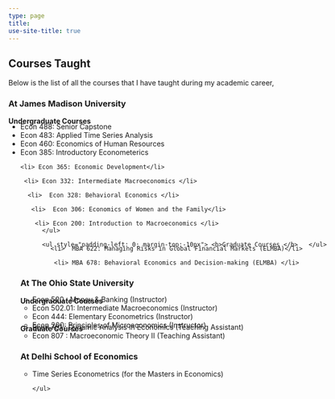 ```yaml
---
type: page
title:
use-site-title: true
---
```


<style>

.content {width: 940px }


/* Smartphones (portrait and landscape) ----------- */
@media only screen 
and (min-device-width : 320px) 
and (max-device-width : 480px) {
/* Styles */

.content {width :300px;  !important;}

}


/* ipad (portrait and landscape) ----------- */
@media only screen 
and (min-device-width : 768px) 
and (max-device-width : 1024px) {
/* Styles */

.content {width :700px;  !important;}

}


/* Create two unequal columns that floats next to each other */
.column {
  float: left;
  padding: 20px;
}





.left {
  width: 45%;
}

.right {
  width: 55%;
}

/* Clear floats after the columns */
.row:after {
  content: "";
  display: table;
  clear: both;
}



</style>
<div class="content">


 <h2>Courses Taught</h2>

<p  style="text-align: justify; word-spacing: inter-word;"> Below is the list of all the courses that I have taught  during my academic career, </p> 


 <h3> At James Madison University </h3>

 <ul style="padding-left: 0"> <b>Undergraduate Courses </b> </ul>
<ul style="margin-top:-20px">

 <li>Econ 488: Senior Capstone	   </li>

 <li> Econ 483: Applied Time Series Analysis </li>


  <li> Econ 460: Economics of Human Resources  </li>

   <li> Econ 385: Introductory Econometerics </li>

    <li> Econ 365: Economic Development</li>

	 <li> Econ 332: Intermediate Macroeconomics </li>

	  <li>  Econ 328: Behavioral Economics </li>

	   <li>  Econ 306: Economics of Women and the Family</li>

	    <li> Econ 200: Introduction to Macroeconomics </li>
		  </ul>

		  <ul style="padding-left: 0; margin-top:-10px"> <b>Graduate Courses </b>   </ul>	
<ul style="margin-top:-20px">

		 <li>  MBA 622: Managing Risks in Global Financial Markets (ELMBA)</li>

		  <li> MBA 678: Behavioral Economics and Decision-making (ELMBA) </li>

</ul>


  <h3> At The Ohio State University </h3>
 <ul style="padding-left: 0"> <b>Undergraduate Courses </b> </ul>
<ul style="margin-top:-20px">
    <li> Econ 520 : Money & Banking (Instructor) </li>
  <li> Econ 502.01: Intermediate Macroeconomics (Instructor) </li>
  <li> Econ 444: Elementary Econometrics (Instructor) </li>
  <li> Econ 200: Principles of Microeconomics (Instructor) </li>
  </ul>


<ul style="padding-left: 0; margin-top:-10px"> <b>Graduate Courses </b>   </ul>	
<ul style="margin-top:-20px">
    <li> Econ 701 : Dynamic Analysis in Economics (Teaching Assistant) </li>
	<li> Econ 807 : Macroeconomic Theory II (Teaching Assistant) </li>
</ul>


  
  <h3> At Delhi School of Economics </h3>
   <ul>
  <li> Time Series Econometrics (for the Masters in Economics) </li>
  
    </ul>

</div>